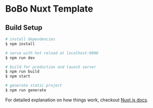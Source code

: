 # BoBo Nuxt Template

## Build Setup

``` bash
# install dependencies
$ npm install

# serve with hot reload at localhost:9000
$ npm run dev

# build for production and launch server
$ npm run build
$ npm start

# generate static project
$ npm run generate
```

For detailed explanation on how things work, checkout [Nuxt.js docs](https://nuxtjs.org).
